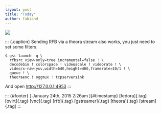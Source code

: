 ```yaml
---
layout: post
title: "Today"
author: fabiand
---
```



![](../media/108962333800.png%20)

::: {.caption}
Sending RFB via a theora stream also works, you just need to set some
filters:

    $ gst-launch -q \
      rfbsrc view-only=true incremental=false ! \
      decodebin ! colorspace ! videoscale ! videorate ! \
      video/x-raw-yuv,width=640,height=480,framerate=10/1 ! \
      queue ! \
      theoraenc ! oggmux ! tcpserversink

And open <http://127.0.0.1:4953>
:::

::: {#footer}
[ January 24th, 2015 2:26am ]{#timestamp} [fedora]{.tag} [ovirt]{.tag}
[vnc]{.tag} [rfb]{.tag} [gstreamer]{.tag} [theora]{.tag} [stream]{.tag}
:::
